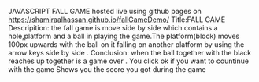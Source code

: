 JAVASCRIPT FALL GAME
hosted live using github pages on 
https://shamiraalhassan.github.io/fallGameDemo/
Title:FALL GAME
Descripition: the fall game is move side by side  which contains a hole,platform and a ball in playing the game.The platform(block) moves  100px  upwards  with the ball on it falling on another platform by using the arrow keys side by side .
Conclusion: when the ball together with the black reaches up together is a game over .
You click ok if you want to countinue with the game
Shows you the score you got during the game
